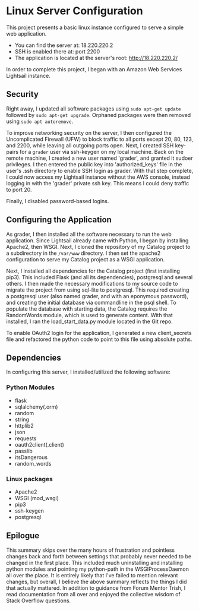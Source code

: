 # Linux Server Configuration

This project presents a basic linux instance configured to serve a simple web application.

* You can find the server at: 18.220.220.2
* SSH is enabled there at: port 2200
* The application is located at the server's root: http://18.220.220.2/

In order to complete this project, I began with an Amazon Web Services Lightsail instance. 

## Security

Right away, I updated all software packages using `sudo apt-get update` followed by `sudo apt-get upgrade`. Orphaned packages were then removed using `sudo apt autoremove`.

To improve networking security on the server, I then configured the Uncomplicated Firewall (UFW) to block traffic to all ports except 20, 80, 123, and 2200, while leaving all outgoing ports open. Next, I created SSH key-pairs for a `grader` user via ssh-keygen on my local machine. Back on the remote machine, I created a new user named 'grader', and granted it sudoer privileges. I then entered the public key into 'authorized_keys' file in the user's .ssh directory to enable SSH login as grader. With that step complete, I could now access my Lightsail instance without the AWS console, instead logging in with the 'grader' private ssh key. This means I could deny traffic to port 20.

Finally, I disabled password-based logins.

## Configuring the Application

As grader, I then installed all the software necessary to run the web application. Since Lightsail already came with Python, I began by installing Apache2, then WSGI. Next, I cloned the repository of my Catalog project to a subdirectory in the `/var/www` directory. I then set the apache2 configuration to serve my Catalog project as a WSGI application.

Next, I installed all dependencies for the Catalog project (first installing pip3). This included Flask (and all its dependencies), postgresql and several others. I then made the necessary modifications to my source code to migrate the project from using sql-lite to postgresql. This required creating a postgresql user (also named grader, and with an eponymous password), and creating the initial database via commandline in the psql shell. To populate the database with starting data, the Catalog requires the RandomWords module, which is used to generate content. With that installed, I ran the load_start_data.py module located in the Git repo. 

To enable OAuth2 login for the application, I generated a new client_secrets file and refactored the python code to point to this file using absolute paths. 

## Dependencies

In configuring this server, I installed/utilized the following software:

### Python Modules

* flask
* sqlalchemy(.orm)
* random
* string
* httplib2
* json
* requests
* oauth2client(.client)
* passlib
* itsDangerous
* random_words

### Linux packages

* Apache2
* WSGI (mod_wsgi)
* pip3
* ssh-keygen
* postgresql

## Epilogue

This summary skips over the many hours of frustration and pointless changes back and forth between settings that probably never needed to be changed in the first place. This included much uninstalling and installing python modules and pointing my python-path in the WSGIProcessDaemon all over the place. It is entirely likely that I've failed to mention relevant changes, but overall, I believe the above summary reflects the things I did that actually mattered. In addition to guidance from Forum Mentor Trish, I read documentation from all over and enjoyed the collective wisdom of Stack Overflow questions.

